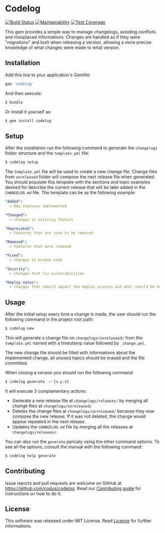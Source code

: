 # Codelog
[![Build Status](https://travis-ci.org/codus/codelog.svg?branch=master)](https://travis-ci.org/codus/codelog)
[![Maintainability](https://api.codeclimate.com/v1/badges/6f5885536c6b5c82f304/maintainability)](https://codeclimate.com/github/codus/codelog/maintainability)
[![Test Coverage](https://api.codeclimate.com/v1/badges/6f5885536c6b5c82f304/test_coverage)](https://codeclimate.com/github/codus/codelog/test_coverage)

This gem provides a simple way to manage changelogs, avoiding conflicts and missplaced informations. Changes are handled as if they were "migrations" and built when releasing a version, allowing a more precise knowledge of what changes were made to what version.

## Installation

Add this line to your application's Gemfile:

```ruby
gem 'codelog'
```

And then execute:

``` bash
$ bundle
```

Or install it yourself as:

``` bash
$ gem install codelog
```

## Setup

After the installation run the following command to generate the `changelogs` folder structure and the `template.yml` file:

``` bash
$ codelog setup
```

The `template.yml` file will be used to create a new change file. Change files from `unreleased` folder will compose the next release file when generated.
You should populate this template with the sections and topic examples desired for describe the current release that will be later added in the `CHANGELOG.md` file.
The template can be as the following example:

```yaml
"Added":
  - New features implemented

"Changed":
  - Changes to existing feature

"Deprecated":
  - Features that are soon to be removed

"Removed":
  - Features that were removed

"Fixed":
  - Changes to broken code

"Security":
  - Changes that fix vulnerabilities

"Deploy notes":
  - Changes that should impact the deploy process and what should be made before it
```

## Usage

After the initial setup every time a change is made, the user should run the following command in the project root path:

``` bash
$ codelog new
```

This will generate a change file on `changelogs/unreleased/` from the `template.yml` named with a timestamp value followed by `_change.yml`.

The new change file should be filled with informations about the implemented change, all unused topics should be erased and the file committed.

When closing a version you should run the following command:

``` bash
$ codelog generate -v {x.y.z}
```

It will execute 3 complamentary actions:

- Generate a new release file at `changelogs/releases/` by merging all change files at `changelogs/unreleased/`
- Deletes the change files at `changelogs/unreleased/` because they now compose the new release. If it was not deleted, the change would appear repeated in the next release.
- Updates the `CHANGELOG.md` file by merging all the releases at `changelogs/releases/`.

You can also run the `generate` parcialy using the other command options. To see all the options, consult the manual with the following command:

``` bash
$ codelog help generate
```

## Contributing

Issue reports and pull requests are welcome on GitHub at https://github.com/codus/codelog. Read our [Contributing guide] for instructions on how to do it.

## License

This software was released under MIT License. Read [License] for further informations.

[Contributing guide]: https://github.com/codus/codelog/blob/master/CONTRIBUTING.md
[License]: https://github.com/codus/codelog/blob/master/LICENSE